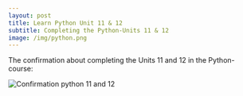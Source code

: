 ```yaml
---
layout: post
title: Learn Python Unit 11 & 12
subtitle: Completing the Python-Units 11 & 12
image: /img/python.png
---
```


The confirmation about completing the Units 11 and 12 in the Python-course:

![Confirmation python 11 and 12](\cleeb94.github.io\img\Python_Unit_11_and_12.png "Confirmation")
